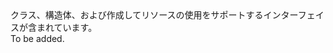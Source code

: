 <Namespace Name="Microsoft.Azure.Management.ResourceManager.Fluent.Core">
  <Docs>
    <summary>クラス、構造体、および作成してリソースの使用をサポートするインターフェイスが含まれています。</summary> 
    <remarks>To be added.</remarks>
  </Docs>
</Namespace>
